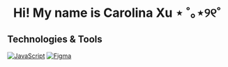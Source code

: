 <h1 align="center"> Hi! My name is Carolina Xu ⋆ ˚｡⋆୨୧˚</h1>

<h2> Technologies & Tools</h2>
<p>
            <a href="https://github.com/search?q=user%3Acarolinalxu+language%3Ajavascript"><img alt="JavaScript" src="https://img.shields.io/badge/JavaScript-F7DF1E.svg?logo=javascript&logoColor=black"></a>
            <a href="https://github.com/search?q=user%3Acarolinalxu+language%3Ajavascript"><img alt="Figma" src="https://img.shields.io/badge/figma-%23F24E1E.svg?style=for-the-badge&logo=figma&logoColor=white"></a>

</p>
